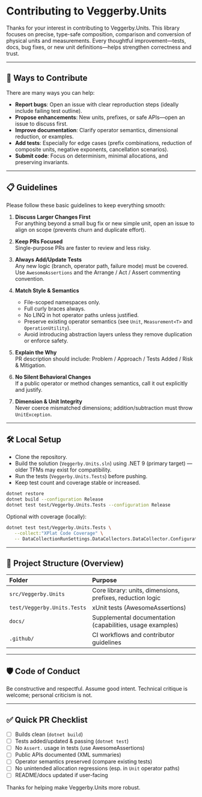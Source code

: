 # Contributing to Veggerby.Units

Thanks for your interest in contributing to Veggerby.Units.
This library focuses on precise, type-safe composition, comparison and conversion of physical units and measurements. Every thoughtful improvement—tests, docs, bug fixes, or new unit definitions—helps strengthen correctness and trust.

---

## 🚀 Ways to Contribute

There are many ways you can help:

- **Report bugs**: Open an issue with clear reproduction steps (ideally include failing test outline).
- **Propose enhancements**: New units, prefixes, or safe APIs—open an issue to discuss first.
- **Improve documentation**: Clarify operator semantics, dimensional reduction, or examples.
- **Add tests**: Especially for edge cases (prefix combinations, reduction of composite units, negative exponents, cancellation scenarios).
- **Submit code**: Focus on determinism, minimal allocations, and preserving invariants.

---

## 📋 Guidelines

Please follow these basic guidelines to keep everything smooth:

1. **Discuss Larger Changes First**  
   For anything beyond a small bug fix or new simple unit, open an issue to align on scope (prevents churn and duplicate effort).

2. **Keep PRs Focused**  
   Single-purpose PRs are faster to review and less risky.

3. **Always Add/Update Tests**  
   Any new logic (branch, operator path, failure mode) must be covered. Use `AwesomeAssertions` and the Arrange / Act / Assert commenting convention.

4. **Match Style & Semantics**  
   - File-scoped namespaces only.
   - Full curly braces always.
   - No LINQ in hot operator paths unless justified.
   - Preserve existing operator semantics (see `Unit`, `Measurement<T>` and `OperationUtility`).
   - Avoid introducing abstraction layers unless they remove duplication or enforce safety.

5. **Explain the Why**  
   PR description should include: Problem / Approach / Tests Added / Risk & Mitigation.

6. **No Silent Behavioral Changes**  
   If a public operator or method changes semantics, call it out explicitly and justify.

7. **Dimension & Unit Integrity**  
   Never coerce mismatched dimensions; addition/subtraction must throw `UnitException`.

---

## 🛠 Local Setup

- Clone the repository.
- Build the solution (`Veggerby.Units.sln`) using .NET 9 (primary target) — older TFMs may exist for compatibility.
- Run the tests (`Veggerby.Units.Tests`) before pushing.
- Keep test count and coverage stable or increased.

```bash
dotnet restore
dotnet build --configuration Release
dotnet test test/Veggerby.Units.Tests --configuration Release
```

Optional with coverage (locally):

```bash
dotnet test test/Veggerby.Units.Tests \
   --collect:"XPlat Code Coverage" \
   -- DataCollectionRunSettings.DataCollectors.DataCollector.Configuration.Format=cobertura
```

---

## 🧩 Project Structure (Overview)

| Folder | Purpose |
|:-------|:--------|
| `src/Veggerby.Units` | Core library: units, dimensions, prefixes, reduction logic |
| `test/Veggerby.Units.Tests` | xUnit tests (AwesomeAssertions) |
| `docs/` | Supplemental documentation (capabilities, usage examples) |
| `.github/` | CI workflows and contributor guidelines |

---

## 🛡️ Code of Conduct

Be constructive and respectful. Assume good intent. Technical critique is welcome; personal criticism is not.

---

## ✅ Quick PR Checklist

- [ ] Builds clean (`dotnet build`)
- [ ] Tests added/updated & passing (`dotnet test`)
- [ ] No `Assert.` usage in tests (use AwesomeAssertions)
- [ ] Public APIs documented (XML summaries)
- [ ] Operator semantics preserved (compare existing tests)
- [ ] No unintended allocation regressions (esp. in `Unit` operator paths)
- [ ] README/docs updated if user-facing

Thanks for helping make Veggerby.Units more robust.

